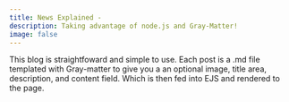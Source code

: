 ```yaml
---
title: News Explained -
description: Taking advantage of node.js and Gray-Matter!
image: false
---
```

This blog is straightfoward and simple to use. Each post is a .md file templated with Gray-matter to give you a an optional image, title area, description, and content field. Which is then fed into EJS and rendered to the page.

 
